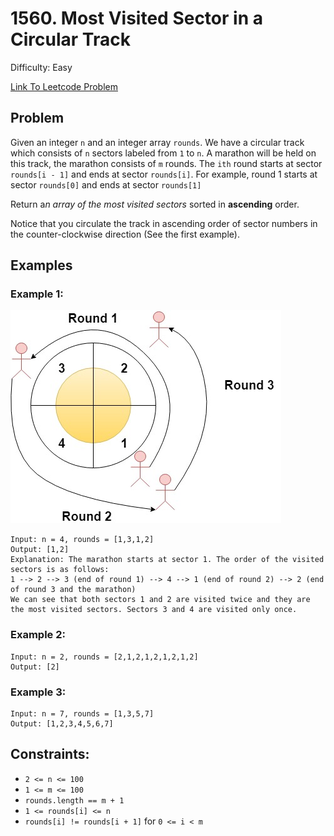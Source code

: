 # 1560. Most Visited Sector in a Circular Track
Difficulty: Easy

[Link To Leetcode Problem](https://leetcode.com/problems/most-visited-sector-in-a-circular-track/)

## Problem
Given an integer `n` and an integer array `rounds`. We have a circular track which consists of `n` sectors labeled from `1` to `n`. A marathon will be held on this track, the marathon consists of `m` rounds. The `ith` round starts at sector `rounds[i - 1]` and ends at sector `rounds[i]`. For example, round 1 starts at sector `rounds[0]` and ends at sector `rounds[1]`

Return a*n array of the most visited sectors* sorted in **ascending** order.

Notice that you circulate the track in ascending order of sector numbers in the counter-clockwise direction (See the first example).

## Examples
### Example 1:
![example1](./example1.jpg)
```
Input: n = 4, rounds = [1,3,1,2]
Output: [1,2]
Explanation: The marathon starts at sector 1. The order of the visited sectors is as follows:
1 --> 2 --> 3 (end of round 1) --> 4 --> 1 (end of round 2) --> 2 (end of round 3 and the marathon)
We can see that both sectors 1 and 2 are visited twice and they are the most visited sectors. Sectors 3 and 4 are visited only once.
```
### Example 2:
```
Input: n = 2, rounds = [2,1,2,1,2,1,2,1,2]
Output: [2]
```
### Example 3:
```
Input: n = 7, rounds = [1,3,5,7]
Output: [1,2,3,4,5,6,7]
```

## Constraints:
- `2 <= n <= 100`
- `1 <= m <= 100`
- `rounds.length == m + 1`
- `1 <= rounds[i] <= n`
- `rounds[i] != rounds[i + 1]` for `0 <= i < m`